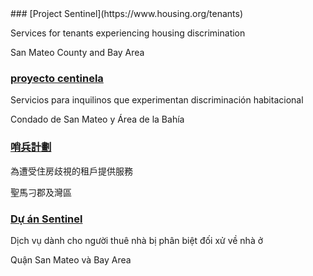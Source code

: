 <RenderIf language="en">
### [Project Sentinel](https://www.housing.org/tenants) 

Services for tenants experiencing housing discrimination

San Mateo County and Bay Area
</RenderIf>
<RenderIf language="es">
### [proyecto centinela](https://www.housing.org/tenants) 

Servicios para inquilinos que experimentan discriminación habitacional

Condado de San Mateo y Área de la Bahía
</RenderIf>
<RenderIf language="zh">
### [哨兵計劃](https://www.housing.org/tenants) 

為遭受住房歧視的租戶提供服務

聖馬刁郡及灣區
</RenderIf>
<RenderIf language="vi">
### [Dự án Sentinel](https://www.housing.org/tenants) 

Dịch vụ dành cho người thuê nhà bị phân biệt đối xử về nhà ở

Quận San Mateo và Bay Area
</RenderIf>

